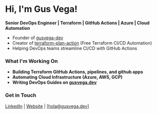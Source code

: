<!--
**gusvega/gusvega** is a ✨ _special_ ✨ repository because its `README.md` (this file) appears on your GitHub profile.

Here are some ideas to get you started:

- 🔭 I’m currently working on ...
- 🌱 I’m currently learning ...
- 👯 I’m looking to collaborate on ...
- 🤔 I’m looking for help with ...
- 💬 Ask me about ...
- 📫 How to reach me: ...
- 😄 Pronouns: ...
- ⚡ Fun fact: ...
-->

# Hi, I'm Gus Vega!  
**Senior DevOps Engineer | Terraform | GitHub Actions | Azure | Cloud Automation**

-  Founder of [gusvega-dev](https://github.com/gusvega-dev)  
-  Creator of [terraform-plan-action](https://github.com/gusvega-dev/terraform-plan-action) (Free Terraform CI/CD Automation)  
-  Helping DevOps teams streamline CI/CD with GitHub Actions  

### What I'm Working On
- **Building Terraform GitHub Actions, pipelines, and github apps**
- **Automating Cloud Infrastructure (Azure, AWS, GCP)**
- **Writing DevOps Guides on [gusvega.dev](https://gusvega.dev)**  

### Get in Touch
[LinkedIn](https://www.linkedin.com/in/gusvega/) | [Website](https://gusvega.dev) | [hola@gusvega.dev]

